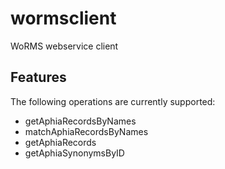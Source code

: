 # wormsclient

WoRMS webservice client

## Features

The following operations are currently supported:

- getAphiaRecordsByNames
- matchAphiaRecordsByNames
- getAphiaRecords
- getAphiaSynonymsByID
